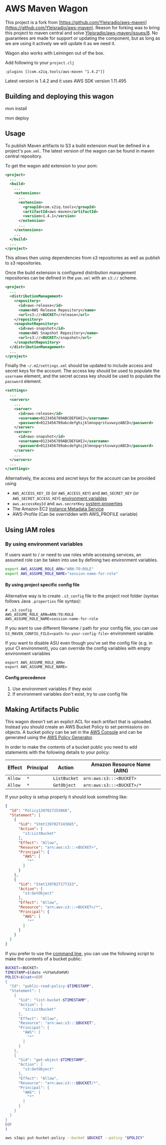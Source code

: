 # AWS Maven Wagon

This project is a fork from [https://github.com/Yleisradio/aws-maven](https://github.com/Yleisradio/aws-maven).
Reason for forking was to bring this project to maven central and solve [Yleisradio/aws-maven/issues/8](https://github.com/Yleisradio/aws-maven/issues/8).
No guarantees are made for support or updating the component, but as long as we are using it actively we will update it as we need it.

Wagon also works with Leiningen out of the box.

Add following to your `project.clj`

    :plugins [[com.x2iq.tools/aws-maven "1.4.2"]]

Latest version is 1.4.2 and it uses AWS SDK version 1.11.495

## Building and deploying this wagon

mvn install

mvn deploy

## Usage
To publish Maven artifacts to S3 a build extension must be defined in a project's `pom.xml`.
The latest version of the wagon can be found in maven central repository.

To get the wagon add extension to your pom:

```xml
<project>
  ...
  <build>
    ...
    <extensions>
      ...
      <extension>
        <groupId>com.x2iq.tools</groupId>
        <artifactId>aws-maven</artifactId>
        <version>1.4.1</version>
      </extension>
      ...
    </extensions>
    ...
  </build>
  ...
</project>
```

This allows then using dependencies from s3 repositories as well as publish to s3 repositories.

Once the build extension is configured distribution management repositories can be defined in the `pom.xml` with an `s3://` scheme.

```xml
<project>
  ...
  <distributionManagement>
    <repository>
      <id>aws-release</id>
      <name>AWS Release Repository</name>
      <url>s3://<BUCKET>/release</url>
    </repository>
    <snapshotRepository>
      <id>aws-snapshot</id>
      <name>AWS Snapshot Repository</name>
      <url>s3://<BUCKET>/snapshot</url>
    </snapshotRepository>
  </distributionManagement>
  ...
</project>
```

Finally the `~/.m2/settings.xml` should be updated to include access and secret keys for the account.
The access key should be used to populate the `username` element, and the secret access key should be used to populate the `password` element.

```xml
<settings>
  ...
  <servers>
    ...
    <server>
      <id>aws-release</id>
      <username>0123456789ABCDEFGHIJ</username>
      <password>0123456789abcdefghijklmnopqrstuvwxyzABCD</password>
    </server>
    <server>
      <id>aws-snapshot</id>
      <username>0123456789ABCDEFGHIJ</username>
      <password>0123456789abcdefghijklmnopqrstuvwxyzABCD</password>
    </server>
    ...
  </servers>
  ...
</settings>
```

Alternatively, the access and secret keys for the account can be provided using

* `AWS_ACCESS_KEY_ID` (or `AWS_ACCESS_KEY`) and `AWS_SECRET_KEY` (or `AWS_SECRET_ACCESS_KEY`) [environment variables][env-var]
* `aws.accessKeyId` and `aws.secretKey` [system properties][sys-prop]
* The Amazon EC2 [Instance Metadata Service][instance-metadata]
* AWS-Profile (Can be overridden with AWS_PROFILE variable)

## Using IAM roles

### By using environment variables

If users want to / or need to use roles while accessing services, an assumed role can be taken into use by defining two environment variables.

```bash
export AWS_ASSUME_ROLE_ARN="ARN:TO:ROLE"
export AWS_ASSUME_ROLE_NAME="session-name-for-role"
```

#### By using project specific config file

Alternative way is to create `.s3_config` file to the project root folder (syntax follows Java `.properties` file syntax):
```
# .s3_config
AWS_ASSUME_ROLE_ARN=ARN:TO:ROLE
AWS_ASSUME_ROLE_NAME=session-name-for-role
```

If you want to use different filename / path for your config file, you can use `S3_MAVEN_CONFIG_FILE=<path-to-your-config-file>` environment variable.

If you want to disable ASU even though you've set the config file (e.g. in your CI environment), you can override the config variables with empty environment variables
```
export AWS_ASSUME_ROLE_ARN=
export AWS_ASSUME_ROLE_NAME=
```

#### Config precedence

1. Use environment variables if they exist
2. If environment variables don't exist, try to use config file


## Making Artifacts Public
This wagon doesn't set an explict ACL for each artifact that is uploaded.
Instead you should create an AWS Bucket Policy to set permissions on objects.
A bucket policy can be set in the [AWS Console][console] and can be generated using the [AWS Policy Generator][policy-generator].

In order to make the contents of a bucket public you need to add statements with the following details to your policy:

| Effect  | Principal | Action       | Amazon Resource Name (ARN)
| ------- | --------- | ------------ | --------------------------
| `Allow` | `*`       | `ListBucket` | `arn:aws:s3:::<BUCKET>`
| `Allow` | `*`       | `GetObject`  | `arn:aws:s3:::<BUCKET>/*`

If your policy is setup properly it should look something like:

```json
{
  "Id": "Policy1397027253868",
  "Statement": [
    {
      "Sid": "Stmt1397027243665",
      "Action": [
        "s3:ListBucket"
      ],
      "Effect": "Allow",
      "Resource": "arn:aws:s3:::<BUCKET>",
      "Principal": {
        "AWS": [
          "*"
        ]
      }
    },
    {
      "Sid": "Stmt1397027177153",
      "Action": [
        "s3:GetObject"
      ],
      "Effect": "Allow",
      "Resource": "arn:aws:s3:::<BUCKET>/*",
      "Principal": {
        "AWS": [
          "*"
        ]
      }
    }
  ]
}
```

If you prefer to use the [command line][cli], you can use the following script to make the contents of a bucket public:

```bash
BUCKET=<BUCKET>
TIMESTAMP=$(date +%Y%m%d%H%M)
POLICY=$(cat<<EOF
{
  "Id": "public-read-policy-$TIMESTAMP",
  "Statement": [
    {
      "Sid": "list-bucket-$TIMESTAMP",
      "Action": [
        "s3:ListBucket"
      ],
      "Effect": "Allow",
      "Resource": "arn:aws:s3:::$BUCKET",
      "Principal": {
        "AWS": [
          "*"
        ]
      }
    },
    {
      "Sid": "get-object-$TIMESTAMP",
      "Action": [
        "s3:GetObject"
      ],
      "Effect": "Allow",
      "Resource": "arn:aws:s3:::$BUCKET/*",
      "Principal": {
        "AWS": [
          "*"
        ]
      }
    }
  ]
}
EOF
)

aws s3api put-bucket-policy --bucket $BUCKET --policy "$POLICY"
```

[cli]: http://aws.amazon.com/documentation/cli/
[console]: https://console.aws.amazon.com/s3
[env-var]: http://docs.aws.amazon.com/AWSJavaSDK/latest/javadoc/com/amazonaws/auth/EnvironmentVariableCredentialsProvider.html
[instance-metadata]: http://docs.aws.amazon.com/AWSJavaSDK/latest/javadoc/com/amazonaws/auth/InstanceProfileCredentialsProvider.html
[policy-generator]: http://awspolicygen.s3.amazonaws.com/policygen.html
[s3]: http://aws.amazon.com/s3/
[sys-prop]: http://docs.aws.amazon.com/AWSJavaSDK/latest/javadoc/com/amazonaws/auth/SystemPropertiesCredentialsProvider.html
[wagon]: http://maven.apache.org/wagon/

